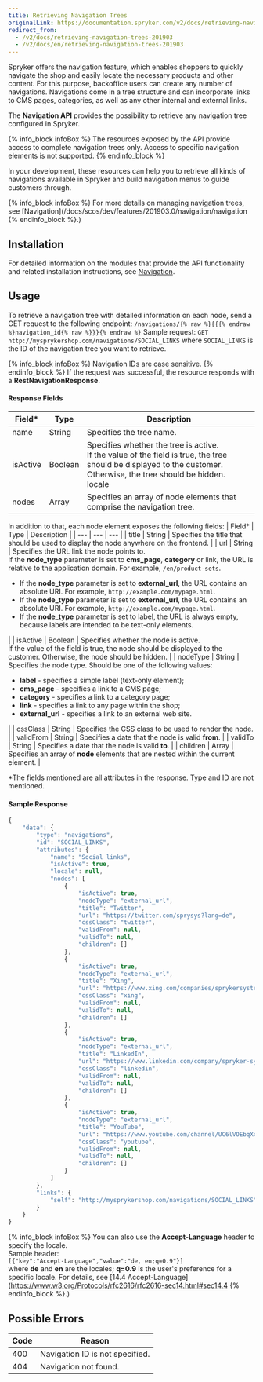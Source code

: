 ```yaml
---
title: Retrieving Navigation Trees
originalLink: https://documentation.spryker.com/v2/docs/retrieving-navigation-trees-201903
redirect_from:
  - /v2/docs/retrieving-navigation-trees-201903
  - /v2/docs/en/retrieving-navigation-trees-201903
---
```


Spryker offers the navigation feature, which enables shoppers to quickly navigate the shop and easily locate the necessary products and other content. For this purpose, backoffice users can create any number of navigations. Navigations come in a tree structure and can incorporate links to CMS pages, categories, as well as any other internal and external links.

The **Navigation API** provides the possibility to retrieve any navigation tree configured in Spryker.

{% info_block infoBox %}
The resources exposed by the API provide access to complete navigation trees only. Access to specific navigation elements is not supported.
{% endinfo_block %}

In your development, these resources can help you to retrieve all kinds of navigations available in Spryker and build navigation menus to guide customers through.

{% info_block infoBox %}
For more details on managing navigation trees, see [Navigation](/docs/scos/dev/features/201903.0/navigation/navigation
{% endinfo_block %}.)

## Installation
For detailed information on the modules that provide the API functionality and related installation instructions, see [Navigation](https://documentation.spryker.com/v2/docs/navigation-api-feature-integration-1).

## Usage
To retrieve a navigation tree with detailed information on each node, send a GET request to the following endpoint:
`/navigations/{% raw %}{{{% endraw %}navigation_id{% raw %}}}{% endraw %}`
Sample request: `GET http://mysprykershop.com/navigations/SOCIAL_LINKS`
where `SOCIAL_LINKS` is the ID of the navigation tree you want to retrieve.

{% info_block infoBox %}
Navigation IDs are case sensitive.
{% endinfo_block %}
If the request was successful, the resource responds with a **RestNavigationResponse**.

#### Response Fields
| Field* | Type | Description |
| --- | --- | --- |
| name | String | Specifies the tree name. |
| isActive | Boolean | Specifies whether the tree is active.<br>If the value of the field is true, the tree should be displayed to the customer. Otherwise, the tree should be hidden.<br>locale | String | Specifies a locale for the tree. |
| nodes | Array | Specifies an array of node elements that comprise the navigation tree. |

In addition to that, each node element exposes the following fields:
| Field* | Type | Description |
| --- | --- | --- |
| title | String | Specifies the title that should be used to display the node anywhere on the frontend. |
| url | String | Specifies the URL link the node points to.<br>If the **node_type** parameter is set to **cms_page**, **category** or link, the URL is relative to the application domain. For example, `/en/product-sets`.<br><ul><li>If the **node_type** parameter is set to **external_url**, the URL contains an absolute URI. For example, `http://example.com/mypage.html`.</li><li>If the **node_type** parameter is set to **external_url**, the URL contains an absolute URI. For example, `http://example.com/mypage.html`.</li><li>If the **node_type** parameter is set to label, the URL is always empty, because labels are intended to be text-only elements.</li></ul> | 
| isActive | Boolean | Specifies whether the node is active.<br>If the value of the field is true, the node should be displayed to the customer. Otherwise, the node should be hidden. |
| nodeType | String | Specifies the node type. Should be one of the following values:<br><ul><li>**label** - specifies a simple label (text-only element);</li><li>**cms_page** - specifies a link to a CMS page;</li><li>**category** - specifies a link to a category page;</li><li>**link** - specifies a link to any page within the shop;</li><li>**external_url** - specifies a link to an external web site.</li></ul>|
| cssClass | String | Specifies the CSS class to be used to render the node. |
| validFrom | String | Specifies a date that the node is valid **from**. |
| validTo | String | Specifies a date that the node is valid **to**. |
| children | Array | Specifies an array of **node** elements that are nested within the current element. |

\*The fields mentioned are all attributes in the response. Type and ID are not mentioned.

#### Sample Response

```js
{
    "data": {
        "type": "navigations",
        "id": "SOCIAL_LINKS",
        "attributes": {
            "name": "Social links",
            "isActive": true,
            "locale": null,
            "nodes": [
                {
                    "isActive": true,
                    "nodeType": "external_url",
                    "title": "Twitter",
                    "url": "https://twitter.com/sprysys?lang=de",
                    "cssClass": "twitter",
                    "validFrom": null,
                    "validTo": null,
                    "children": []
                },
                {
                    "isActive": true,
                    "nodeType": "external_url",
                    "title": "Xing",
                    "url": "https://www.xing.com/companies/sprykersystemsgmbh",
                    "cssClass": "xing",
                    "validFrom": null,
                    "validTo": null,
                    "children": []
                },
                {
                    "isActive": true,
                    "nodeType": "external_url",
                    "title": "LinkedIn",
                    "url": "https://www.linkedin.com/company/spryker-systems-gmbh",
                    "cssClass": "linkedin",
                    "validFrom": null,
                    "validTo": null,
                    "children": []
                },
                {
                    "isActive": true,
                    "nodeType": "external_url",
                    "title": "YouTube",
                    "url": "https://www.youtube.com/channel/UC6lVOEbqXxUh0W5FMTvlPDQ",
                    "cssClass": "youtube",
                    "validFrom": null,
                    "validTo": null,
                    "children": []
                }
            ]
        },
        "links": {
            "self": "http://mysprykershop.com/navigations/SOCIAL_LINKS"
        }
    }
}
```

{% info_block infoBox %}
You can also use the **Accept-Language** header to specify the locale.<br>Sample header:<br>`[{"key":"Accept-Language","value":"de, en;q=0.9"}]`<br>where **de** and **en** are the locales; **q=0.9** is the user's preference for a specific locale. For details, see [14.4 Accept-Language](https://www.w3.org/Protocols/rfc2616/rfc2616-sec14.html#sec14.4
{% endinfo_block %}.)

## Possible Errors
| Code | Reason |
| --- | --- |
| 400 | Navigation ID is not specified. |
| 404 | Navigation not found. |
